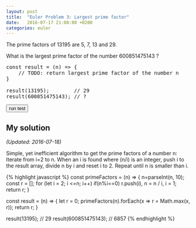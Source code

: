 ```yaml
---
layout: post
title:  "Euler Problem 3: Largest prime factor"
date:   2016-07-17 21:08:00 +0200
categories: euler
---
```


The prime factors of 13195 are 5, 7, 13 and 29.

What is the largest prime factor of the number 600851475143 ?

<pre class="edit" id="editor0">
const result = (n) => {
    // TODO: return largest prime factor of the number n
}

result(13195);        // 29
result(600851475143); // ?
</pre>
<button class="test" id="buttonTest0"> run test </button>

<script type="text/html" class="test" id="test0">
(result(13195) == 29 && result(600851475143) == 6857)
</script>

## My solution

*(Updated: 2016-07-18)*

<div class="spoiler">
<p>

Simple, yet inefficient algorithm to get the prime factors of a number n:
Iterate from i=2 to n. When an i is found where (n/i) is an integer, push i to the result array, divide n by i and reset i to 2. Repeat until n is smaller than i.

{% highlight javascript %}
const primeFactors = (n) => {
	n=parseInt(n, 10);
	const r = [];
	for (let i = 2; i <=n; i++)
		if(n%i==0) r.push(i), n = n / i, i = 1;
	return r;
}

const result = (n) => {
	let r = 0;
	primeFactors(n).forEach(x => r = Math.max(x, r));
	return r;
}

result(13195); // 29
result(600851475143); // 6857
{% endhighlight %}
</p>
</div>